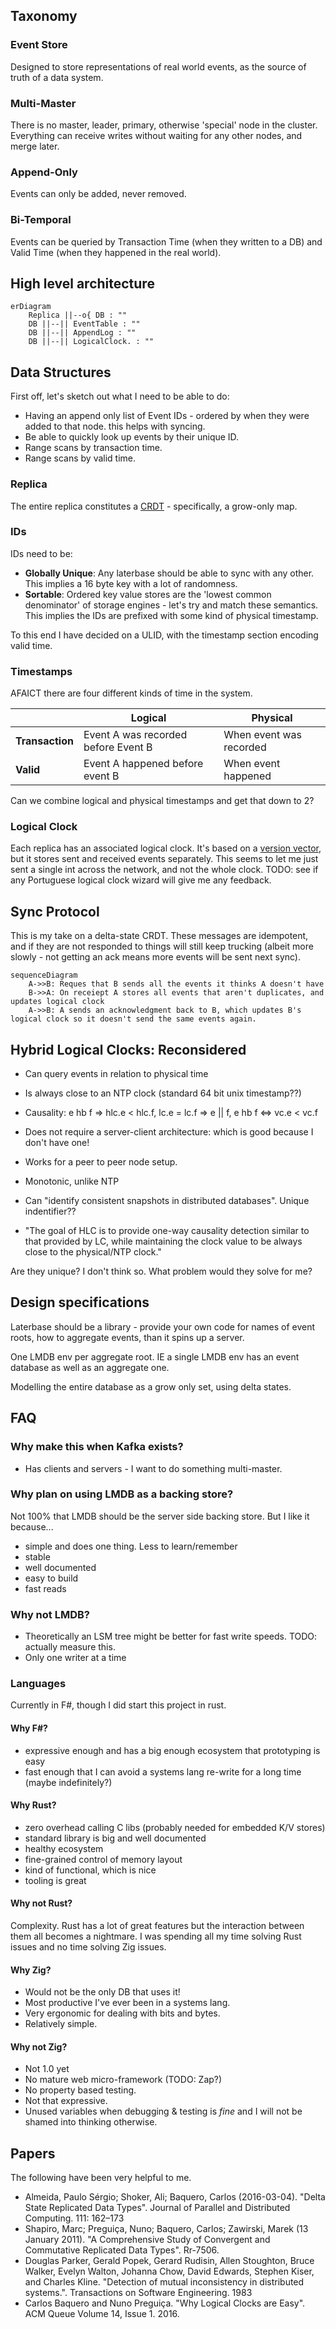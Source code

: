 ## Taxonomy

### Event Store

Designed to store representations of real world events, as the source of truth of a data system.
### Multi-Master

There is no master, leader, primary, otherwise 'special' node in the cluster. Everything can receive writes without waiting for any other nodes, and merge later.
### Append-Only

Events can only be added, never removed.
### Bi-Temporal

Events can be queried by Transaction Time (when they written to a DB) and Valid Time (when they happened in the real world).

## High level architecture

```mermaid
erDiagram
    Replica ||--o{ DB : ""
    DB ||--|| EventTable : ""
    DB ||--|| AppendLog : ""
    DB ||--|| LogicalClock. : ""
```

## Data Structures

First off, let's sketch out what I need to be able to do:
- Having an append only list of Event IDs - ordered by when they were added to that node. this helps with syncing.
- Be able to quickly look up events by their unique ID.
- Range scans by transaction time.
- Range scans by valid time.
### Replica
The entire replica constitutes a [CRDT](https://crdt.tech/) - specifically, a grow-only map. 
### IDs 
IDs need to be:
- **Globally Unique**: Any laterbase should be able to sync with any other. This implies a 16 byte key with a lot of randomness.
- **Sortable**: Ordered key value stores are the 'lowest common denominator' of storage engines - let's try and match these semantics. This implies the IDs are prefixed with some kind of physical timestamp.

To this end I have decided on a ULID, with the timestamp section encoding valid time.

### Timestamps

AFAICT there are four different kinds of time in the system.

|             | Logical                              | Physical                |
| ----------- | ------------------------------------ | ------------------------|
| **Transaction** | Event A was recorded before Event B  | When event was recorded |
| **Valid**       | Event A happened before event B      | When event happened     |

Can we combine logical and physical timestamps and get that down to 2?

### Logical Clock

Each replica has an associated logical clock. It's based on a  [version vector](https://en.wikipedia.org/wiki/Version_vector), but it stores sent and received events separately. This seems to let me just sent a single int across the network, and not the whole clock. TODO: see if any Portuguese logical clock wizard will give me any feedback.

## Sync Protocol

This is my take on a delta-state CRDT. These messages are idempotent, and if they are not responded to things will still keep trucking (albeit more slowly - not getting an ack means more events will be sent next sync).

```mermaid
sequenceDiagram
    A->>B: Reques that B sends all the events it thinks A doesn't have
    B->>A: On receiept A stores all events that aren't duplicates, and updates logical clock
    A->>B: A sends an acknowledgment back to B, which updates B's logical clock so it doesn't send the same events again.
```

## Hybrid Logical Clocks: Reconsidered

- Can query events in relation to physical time

- Is always close to an NTP clock (standard 64 bit unix timestamp??)

- Causality: e hb f => hlc.e < hlc.f, lc.e = lc.f => e || f, e hb f <=> vc.e < vc.f

- Does not require a server-client architecture: which is good because I don't have one!

- Works for a peer to peer node setup.

- Monotonic, unlike NTP

- Can "identify consistent snapshots in distributed databases". Unique indentifier??

- "The goal of HLC is to provide one-way causality detection similar to that provided by LC, while maintaining the clock value to be always close to the physical/NTP clock."

Are they unique? I don't think so.
What problem would they solve for me?

## Design specifications

Laterbase should be a library - provide your own code for names of event roots, how to aggregate events, than it spins up a server.

One LMDB env per aggregate root. IE a single LMDB env has an event database as well as an aggregate one.

Modelling the entire database as a grow only set, using delta states.

## FAQ

### Why make this when Kafka exists?

- Has clients and servers - I want to do something multi-master.

### Why plan on using LMDB as a backing store?

Not 100% that LMDB should be the server side backing store. But I like it because...

- simple and does one thing. Less to learn/remember
- stable
- well documented
- easy to build
- fast reads

### Why not LMDB?

- Theoretically an LSM tree might be better for fast write speeds. TODO: actually measure this.
- Only one writer at a time

### Languages

Currently in F#, though I did start this project in rust.

#### Why F#?

- expressive enough and has a big enough ecosystem that prototyping is easy
- fast enough that I can avoid a systems lang re-write for a long time (maybe indefinitely?)

#### Why Rust?

- zero overhead calling C libs (probably needed for embedded K/V stores)
- standard library is big and well documented
- healthy ecosystem
- fine-grained control of memory layout
- kind of functional, which is nice
- tooling is great

#### Why not Rust?

Complexity. Rust has a lot of great features but the interaction between them all becomes a nightmare. I was spending all my time solving Rust issues and no time solving Zig issues.

#### Why Zig?

- Would not be the only DB that uses it!
- Most productive I've ever been in a systems lang.
- Very ergonomic for dealing with bits and bytes.
- Relatively simple.

#### Why not Zig?

- Not 1.0 yet
- No mature web micro-framework (TODO: Zap?)
- No property based testing.
- Not that expressive.
- Unused variables when debugging & testing is *fine* and I will not be shamed into thinking otherwise.

## Papers

The following have been very helpful to me.

- Almeida, Paulo Sérgio; Shoker, Ali; Baquero, Carlos (2016-03-04). "Delta State Replicated Data Types". Journal of Parallel and Distributed Computing. 111: 162–173
- Shapiro, Marc; Preguiça, Nuno; Baquero, Carlos; Zawirski, Marek (13 January 2011). "A Comprehensive Study of Convergent and Commutative Replicated Data Types". Rr-7506.
- Douglas Parker, Gerald Popek, Gerard Rudisin, Allen Stoughton, Bruce Walker, Evelyn Walton, Johanna Chow, David Edwards, Stephen Kiser, and Charles Kline. "Detection of mutual inconsistency in distributed systems.". Transactions on Software Engineering. 1983
- Carlos Baquero and Nuno Preguiça. "Why Logical Clocks are Easy". ACM Queue Volume 14, Issue 1. 2016.
